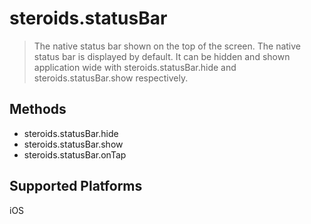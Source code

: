 steroids.statusBar
===========================

  > The native status bar shown on the top of the screen. The native status bar is displayed by default. It can be hidden and shown application wide with steroids.statusBar.hide and steroids.statusBar.show respectively.

Methods
-------
  - steroids.statusBar.hide
  - steroids.statusBar.show
  - steroids.statusBar.onTap

Supported Platforms
-------
iOS
